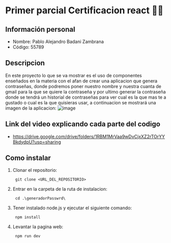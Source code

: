 # Primer parcial Certificacion react 🔑🔑
## Información personal
- Nombre: Pablo Alejandro Badani Zambrana
- Código: 55789
## Descripcion
En este proyecto lo que se va mostrar es el uso de componentes enseñados en la materia con el afan de crear una aplicacion que genera contraseñas, donde podremos poner nuestro nombre y nuestra cuanta de gmail para la que se quiere la contraseña y por ultimo generar la contraseña donde se tendrá un historial de contraseñas para ver cual es la que mas te a gustado o cual es la que quisieras usar, a continuacion se mostrará una imagen de la aplicacion:
![image](https://github.com/Pabdro/proyecto-contrase-as/assets/80706043/7521a9d7-f9a6-4bb9-8e2c-049b5a9a63bf)

## Link del video explicando cada parte del codigo
- https://drive.google.com/drive/folders/1RBM1MrVaa9wDvCjxXZ2rTOrYYBkdydpU?usp=sharing
## Como instalar
1. Clonar el repositorio:

        git clone <URL_DEL_REPOSITORIO>

2. Entrar en la carpeta de la ruta de instalacion:

        cd .\generadorPasswrd\

3. Tener instalado node.js y ejecutar el siguiente comando:

        npm install

4. Levantar la pagina web:

        npm run dev

